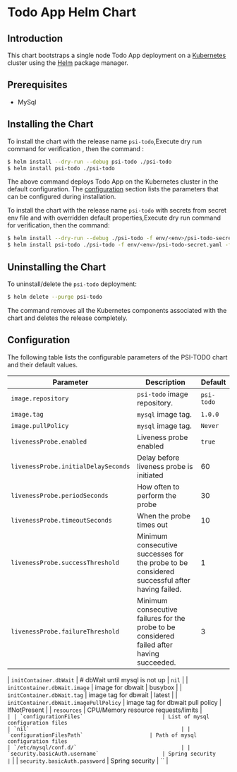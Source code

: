 #  Todo App Helm Chart


## Introduction

This chart bootstraps a single node Todo App deployment on a [Kubernetes](http://kubernetes.io) cluster using the [Helm](https://helm.sh) package manager.

## Prerequisites

- MySql

## Installing the Chart

To install the chart with the release name `psi-todo`,Execute dry run command for verification , then the command :

```bash
$ helm install --dry-run --debug psi-todo ./psi-todo
$ helm install psi-todo ./psi-todo
```


The above command deploys Todo App on the Kubernetes cluster in the default configuration. The [configuration](#configuration) section lists the parameters that can be configured during installation.

To install the chart with the release name `psi-todo` with secrets from secret env file and with overridden default properties,Execute dry run command for verification, then the command:

```bash
$ helm install --dry-run --debug ./psi-todo -f env/<env>/psi-todo-secret.yaml -f env/<env>/psi-todo-values.yaml
$ helm install psi-todo ./psi-todo -f env/<env>/psi-todo-secret.yaml -f env/<env>/psi-todo-values.yaml
```

## Uninstalling the Chart

To uninstall/delete the `psi-todo` deployment:

```bash
$ helm delete --purge psi-todo
```

The command removes all the Kubernetes components associated with the chart and deletes the release completely.

## Configuration

The following table lists the configurable parameters of the PSI-TODO chart and their default values.

| Parameter                                    | Description                                                                                  | Default                                              |
| -------------------------------------------- | -------------------------------------------------------------------------------------------- | ---------------------------------------------------- |
| `image.repository`                                      | `psi-todo` image repository.                                                                    | `psi-todo`                                              |
| `image.tag`                                   | `mysql` image tag.                                                                           | `1.0.0`                                             |
| `image.pullPolicy`                                   | `mysql` image tag.                                                                           | `Never`                                             |
| `livenessProbe.enabled`                     | Liveness probe enabled                                                                      | `true`                                                   |
| `livenessProbe.initialDelaySeconds`          | Delay before liveness probe is initiated                                                     | 60                                                   |
| `livenessProbe.periodSeconds`                | How often to perform the probe                                                               | 30                                                   |
| `livenessProbe.timeoutSeconds`               | When the probe times out                                                                     | 10                                                    |
| `livenessProbe.successThreshold`             | Minimum consecutive successes for the probe to be considered successful after having failed. | 1                                                    |
| `livenessProbe.failureThreshold`             | Minimum consecutive failures for the probe to be considered failed after having succeeded.   | 3                                                    |

| `initContainer.dbWait`                              | # dbWait until mysql is not up                                                      | `nil`                                                |
| `initContainer.dbWait.image`                        | image for dbwait                                                                  | busybox                                                |
| `initContainer.dbWait.tag`                        | image tag for dbwait                                                                | latest                                                 |
| `initContainer.dbWait.imagePullPolicy`        | image tag for dbwait pull policy                                                             | IfNotPresent                                              |
| `resources`                                  | CPU/Memory resource requests/limits                                                          | ``                         |
| `configurationFiles`                         | List of mysql configuration files                                                            | `nil`                                                |
| `configurationFilesPath`                     | Path of mysql configuration files                                                            | `/etc/mysql/conf.d/`                                 |
| `security.basicAuth.username`                    | Spring security                                                           | ``                                              |
| `security.basicAuth.password`                    | Spring security                                                      | ``                                                  |